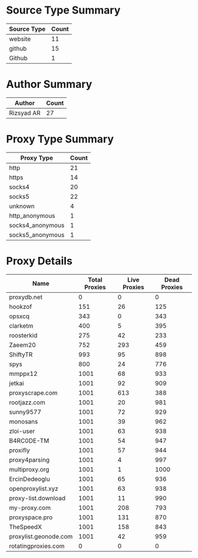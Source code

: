 # Source Type Summary

| Source Type | Count |
|-------------|-------|
| website | 11 |
| github | 15 |
| Github | 1 |


# Author Summary

| Author | Count |
|--------|-------|
| Rizsyad AR | 27 |


# Proxy Type Summary

| Proxy Type | Count |
|------------|-------|
| http | 21 |
| https | 14 |
| socks4 | 20 |
| socks5 | 22 |
| unknown | 4 |
| http_anonymous | 1 |
| socks4_anonymous | 1 |
| socks5_anonymous | 1 |


# Proxy Details

| Name | Total Proxies | Live Proxies | Dead Proxies |
|------|---------------|--------------|---------------|
| proxydb.net | 0 | 0 | 0 |
| hookzof | 151 | 26 | 125 |
| opsxcq | 343 | 0 | 343 |
| clarketm | 400 | 5 | 395 |
| roosterkid | 275 | 42 | 233 |
| Zaeem20 | 752 | 293 | 459 |
| ShiftyTR | 993 | 95 | 898 |
| spys | 800 | 24 | 776 |
| mmppx12 | 1001 | 68 | 933 |
| jetkai | 1001 | 92 | 909 |
| proxyscrape.com | 1001 | 613 | 388 |
| rootjazz.com | 1001 | 20 | 981 |
| sunny9577 | 1001 | 72 | 929 |
| monosans | 1001 | 39 | 962 |
| zloi-user | 1001 | 63 | 938 |
| B4RC0DE-TM | 1001 | 54 | 947 |
| proxifly | 1001 | 57 | 944 |
| proxy4parsing | 1001 | 4 | 997 |
| multiproxy.org | 1001 | 1 | 1000 |
| ErcinDedeoglu | 1001 | 65 | 936 |
| openproxylist.xyz | 1001 | 63 | 938 |
| proxy-list.download | 1001 | 11 | 990 |
| my-proxy.com | 1001 | 208 | 793 |
| proxyspace.pro | 1001 | 131 | 870 |
| TheSpeedX | 1001 | 158 | 843 |
| proxylist.geonode.com | 1001 | 42 | 959 |
| rotatingproxies.com | 0 | 0 | 0 |

